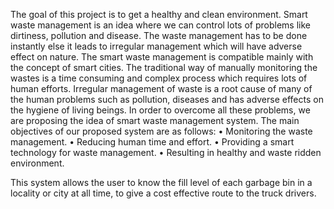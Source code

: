 The goal of this project is to get a healthy and clean environment. Smart waste management is an idea where we can control lots of problems like dirtiness, pollution and disease. The waste management has to be done instantly else it leads to irregular management which will have adverse effect on nature. The smart waste management is compatible mainly with the concept of smart cities.
The traditional way of manually monitoring the wastes is a time consuming and complex process which requires lots of human efforts. Irregular management of waste is a root cause of many of the human problems such as pollution, diseases and has adverse effects on the hygiene of living beings. In order to overcome all these problems, we are proposing the idea of smart waste management system. The main objectives of our proposed system are as follows:
	•	Monitoring the waste management.
	•	Reducing human time and effort.
	•	Providing a smart technology for waste management.
	•	Resulting in healthy and waste ridden environment.

 This system allows the user to know the fill level of each garbage bin in a locality or                  city at all time, to give a cost effective route to the truck drivers.
